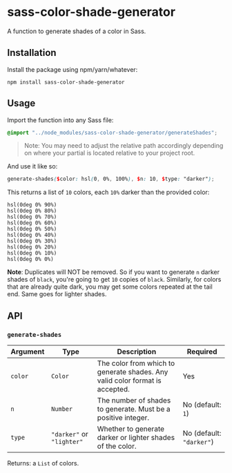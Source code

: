 # sass-color-shade-generator

A function to generate shades of a color in Sass.

## Installation

Install the package using npm/yarn/whatever:

```
npm install sass-color-shade-generator
```

## Usage

Import the function into any Sass file:

```scss
@import "../node_modules/sass-color-shade-generator/generateShades";
```

> Note: You may need to adjust the relative path accordingly depending on where your partial is located relative to your project root.

And use it like so:

```scss
generate-shades($color: hsl(0, 0%, 100%), $n: 10, $type: "darker");
```

This returns a list of `10` colors, each `10%` darker than the provided color:

```
hsl(0deg 0% 90%)
hsl(0deg 0% 80%)
hsl(0deg 0% 70%)
hsl(0deg 0% 60%)
hsl(0deg 0% 50%)
hsl(0deg 0% 40%)
hsl(0deg 0% 30%)
hsl(0deg 0% 20%)
hsl(0deg 0% 10%)
hsl(0deg 0% 0%)
```

**Note**: Duplicates will NOT be removed. So if you want to generate `n` darker shades of `black`, you're going to get `10` copies of `black`. Similarly, for colors that are already quite dark, you may get some colors repeated at the tail end. Same goes for lighter shades.

## API

### `generate-shades`

| Argument | Type                      | Description                                                                  | Required                 |
| -------- | ------------------------- | ---------------------------------------------------------------------------- | ------------------------ |
| `color`  | `Color`                   | The color from which to generate shades. Any valid color format is accepted. | Yes                      |
| `n`      | `Number`                  | The number of shades to generate. Must be a positive integer.                | No (default: `1`)        |
| `type`   | `"darker"` or `"lighter"` | Whether to generate darker or lighter shades of the color.                   | No (default: `"darker"`) |

Returns: a `List` of colors.
